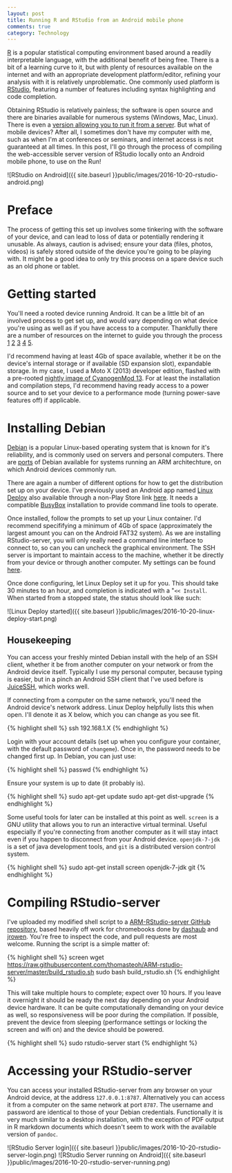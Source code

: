 ```yaml
---
layout: post
title: Running R and RStudio from an Android mobile phone
comments: true
category: Technology
---
```


<a href="http://www.r-project.org">R</a> is a popular statistical computing environment based around a readily interpretable language, with the additional benefit of being free. There is a bit of a learning curve to it, but with plenty of resources available on the internet and with an appropriate development platform/editor, refining your analysis with it is relatively unproblematic. One commonly used platform is <a href="https://www.rstudio.com/products/rstudio/">RStudio</a>, featuring a number of features including syntax highlighting and code completion. 

Obtaining RStudio is relatively painless; the software is open source and there are binaries available for numerous systems (Windows, Mac, Linux). There is even a <a href="https://www.rstudio.com/prodcts/rstudio/download-server/">version allowing you to run it from a server</a>. But what of mobile devices? After all, I sometimes don't have my computer with me, such as when I'm at conferences or seminars, and internet access is not guaranteed at all times. In this post, I'll go through the process of compiling the web-accessible server version of RStudio locally onto an Android mobile phone, to use on the Run! 

![RStudio on Android]({{ site.baseurl }}public/images/2016-10-20-rstudio-android.png)


<!--break-->

# Preface

The process of getting this set up involves some tinkering with the software of your device, and can lead to loss of data or potentially rendering it unusable. As always, caution is advised; ensure your data (files, photos, videos) is safely stored outside of the device you're going to be playing with. It might be a good idea to only try this process on a spare device such as an old phone or tablet. 


# Getting started

You'll need a rooted device running Android. It can be a little bit of an involved process to get set up, and would vary depending on what device you're using as well as if you have access to a computer. Thankfully there are a number of resources on the internet to guide you through the process <a href="http://www.androidcentral.com/root">1</a> <a href="http://trendblog.net/guide-to-android-rooting-custom-roms-apps/">2</a> <a href="http://www.digitaltrends.com/mobile/how-to-root-android/">3</a> <a href="http://www.androidauthority.com/root-android-277350/">4</a> <a href="https://www.androidpit.com/root-android">5</a>. 

I'd recommend having at least 4Gb of space available, whether it be on the device's internal storage or if available (SD expansion slot), expandable storage. In my case, I used a Moto X (2013) developer edition, flashed with a pre-rooted <a href="http://forum.xda-developers.com/moto-x/development/rom-cyanogenmod-13-moto-x-t3313427">nightly image of CyanogenMod 13</a>. For at least the installation and compilation steps, I'd recommend having ready access to a power source and to set your device to a performance mode (turning power-save features off) if applicable. 


# Installing Debian

<a href="https://www.debian.org/">Debian</a> is a popular Linux-based operating system that is known for it's reliability, and is commonly used on servers and personal computers. There are <a href="https://www.debian.org/ports/arm/">ports</a> of Debian available for systems running an ARM architechture, on which Android devices commonly run. 

There are again a number of different options for how to get the distribution set up on your device. I've previously used an Android app named <a href="https://play.google.com/store/apps/details?id=ru.meefik.linuxdeploy&hl=en">Linux Deploy</a> also available through a non-Play Store link <a href="https://github.com/meefik/linuxdeploy">here</a>. It needs a compatible <a href="https://play.google.com/store/apps/details?id=ru.meefik.busybox">BusyBox</a> installation to provide command line tools to operate. 

Once installed, follow the prompts to set up your Linux container. I'd recommend specififying a minimum of 4Gb of space (approximately the largest amount you can on the Android FAT32 system). As we are installing RStudio-server, you will only really need a command line interface to connect to, so can you can uncheck the graphical environment. The SSH server is important to maintain access to the machine, whether it be directly from your device or through another computer. My settings can be found <a href="{{ site.baseurl }}public/images/2016-10-20-linux-deploy-settings.png">here</a>. 

Once done configuring, let Linux Deploy set it up for you. This should take 30 minutes to an hour, and completion is indicated with a "`<< Install`. When started from a stopped state, the status should look like such:

![Linux Deploy started]({{ site.baseurl }}public/images/2016-10-20-linux-deploy-start.png)


## Housekeeping

You can access your freshly minted Debian install with the help of an SSH client, whether it be from another computer on your network or from the Android device itself. Typically I use my personal computer, because typing is easier, but in a pinch an Android SSH client that I've used before is <a href="https://play.google.com/store/apps/details?id=com.sonelli.juicessh&hl=en">JuiceSSH</a>, which works well. 

If connecting from a computer on the same network, you'll need the Android device's network address. Linux Deploy helpfully lists this when open. I'll denote it as X below, which you can change as you see fit. 

{% highlight shell %}
ssh 192.168.1.X
{% endhighlight %}

Login with your account details (set up when you configure your container, with the default password of `changeme`). Once in, the password needs to be changed first up. In Debian, you can just use:

{% highlight shell %}
passwd
{% endhighlight %}

Ensure your system is up to date (it probably is).

{% highlight shell %}
sudo apt-get update
sudo apt-get dist-upgrade
{% endhighlight %}

Some useful tools for later can be installed at this point as well. `screen` is a GNU utility that allows you to run an interactive virtual terminal. Useful especially if you're connecting from another computer as it will stay intact even if you happen to disconnect from your Android device. `openjdk-7-jdk` is a set of java development tools, and `git` is a distributed version control system. 

{% highlight shell %}
sudo apt-get install screen openjdk-7-jdk git
{% endhighlight %}


# Compiling RStudio-server

I've uploaded my modified shell script to a <a href="https://github.com/thomasteoh/ARM-rstudio-server">ARM-RStudio-server GitHub repository</a>, based heavily off work for chromebooks done by <a href="https://github.com/dashaub/ARM-RStudio">dashaub</a> and <a href="https://github.com/jrowen/ARM-rstudio-server">jrowen</a>. You're free to inspect the code, and pull requests are most welcome. Running the script is a simple matter of:

{% highlight shell %}
screen
wget https://raw.githubusercontent.com/thomasteoh/ARM-rstudio-server/master/build_rstudio.sh
sudo bash build_rstudio.sh
{% endhighlight %}

This will take multiple hours to complete; expect over 10 hours. If you leave it overnight it should be ready the next day depending on your Android device hardware. It can be quite computationally demanding on your device as well, so responsiveness will be poor during the compilation. If possible, prevent the device from sleeping (performance settings or locking the screen and wifi on) and the device should be powered. 

{% highlight shell %}
sudo rstudio-server start
{% endhighlight %}


# Accessing your RStudio-server

You can access your installed RStudio-server from any browser on your Android device, at the address `127.0.0.1:8787`. Alternatively you can access it from a computer on the same network at port `8787`. The username and password are identical to those of your Debian credentials. Functionally it is very much similar to a desktop installation, with the exception of PDF output in R markdown documents which doesn't seem to work with the available version of `pandoc`. 

![RStudio Server login]({{ site.baseurl }}public/images/2016-10-20-rstudio-server-login.png)
![RStudio Server running on Android]({{ site.baseurl }}public/images/2016-10-20-rstudio-server-running.png)




